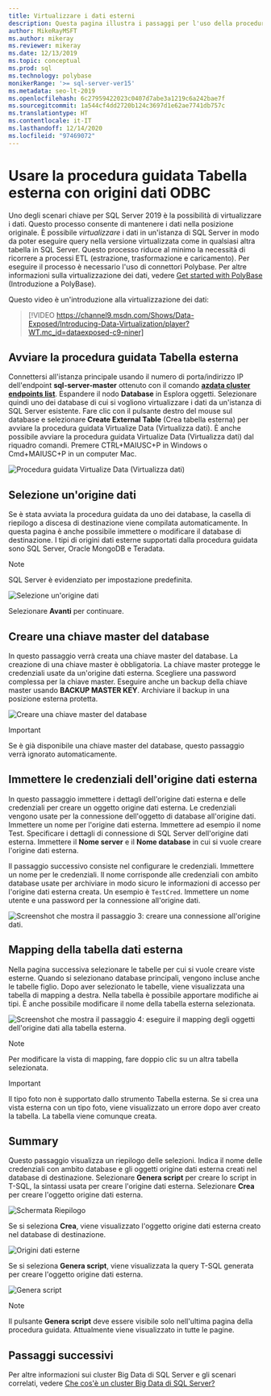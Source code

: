```yaml
---
title: Virtualizzare i dati esterni
description: Questa pagina illustra i passaggi per l'uso della procedura guidata di creazione di una tabella esterna per le origini dati ODBC
author: MikeRayMSFT
ms.author: mikeray
ms.reviewer: mikeray
ms.date: 12/13/2019
ms.topic: conceptual
ms.prod: sql
ms.technology: polybase
monikerRange: '>= sql-server-ver15'
ms.metadata: seo-lt-2019
ms.openlocfilehash: 6c27959422023c0407d7abe3a1219c6a242bae7f
ms.sourcegitcommit: 1a544cf4dd2720b124c3697d1e62ae7741db757c
ms.translationtype: HT
ms.contentlocale: it-IT
ms.lasthandoff: 12/14/2020
ms.locfileid: "97469072"
---
```

# <a name="use-the-external-table-wizard-with-odbc-data-sources"></a>Usare la procedura guidata Tabella esterna con origini dati ODBC

Uno degli scenari chiave per SQL Server 2019 è la possibilità di virtualizzare i dati. Questo processo consente di mantenere i dati nella posizione originale. È possibile *virtualizzare* i dati in un'istanza di SQL Server in modo da poter eseguire query nella versione virtualizzata come in qualsiasi altra tabella in SQL Server. Questo processo riduce al minimo la necessità di ricorrere a processi ETL (estrazione, trasformazione e caricamento). Per eseguire il processo è necessario l'uso di connettori Polybase. Per altre informazioni sulla virtualizzazione dei dati, vedere [Get started with PolyBase](polybase-guide.md) (Introduzione a PolyBase).

Questo video è un'introduzione alla virtualizzazione dei dati:

> [!VIDEO https://channel9.msdn.com/Shows/Data-Exposed/Introducing-Data-Virtualization/player?WT.mc_id=dataexposed-c9-niner]


## <a name="start-the-external-table-wizard"></a>Avviare la procedura guidata Tabella esterna

Connettersi all'istanza principale usando il numero di porta/indirizzo IP dell'endpoint **sql-server-master** ottenuto con il comando [**azdata cluster endpoints list**](../../big-data-cluster/deployment-guidance.md#endpoints). Espandere il nodo **Database** in Esplora oggetti. Selezionare quindi uno dei database di cui si vogliono virtualizzare i dati da un'istanza di SQL Server esistente. Fare clic con il pulsante destro del mouse sul database e selezionare **Create External Table** (Crea tabella esterna) per avviare la procedura guidata Virtualize Data (Virtualizza dati). È anche possibile avviare la procedura guidata Virtualize Data (Virtualizza dati) dal riquadro comandi. Premere CTRL+MAIUSC+P in Windows o Cmd+MAIUSC+P in un computer Mac.

![Procedura guidata Virtualize Data (Virtualizza dati)](media/data-virtualization/virtualize-data-wizard.png)
## <a name="select-a-data-source"></a>Selezione un'origine dati

Se è stata avviata la procedura guidata da uno dei database, la casella di riepilogo a discesa di destinazione viene compilata automaticamente. In questa pagina è anche possibile immettere o modificare il database di destinazione. I tipi di origini dati esterne supportati dalla procedura guidata sono SQL Server, Oracle MongoDB e Teradata.

> [!NOTE]
>SQL Server è evidenziato per impostazione predefinita.


![Selezione un'origine dati](media/data-virtualization/select-data-source.png)

Selezionare **Avanti** per continuare.

## <a name="create-a-database-master-key"></a>Creare una chiave master del database

In questo passaggio verrà creata una chiave master del database. La creazione di una chiave master è obbligatoria. La chiave master protegge le credenziali usate da un'origine dati esterna. Scegliere una password complessa per la chiave master. Eseguire anche un backup della chiave master usando **BACKUP MASTER KEY**. Archiviare il backup in una posizione esterna protetta.

![Creare una chiave master del database](media/data-virtualization/virtualize-data-master-key.png)

> [!IMPORTANT]
> Se è già disponibile una chiave master del database, questo passaggio verrà ignorato automaticamente.

## <a name="enter-external-data-source-credentials"></a>Immettere le credenziali dell'origine dati esterna

In questo passaggio immettere i dettagli dell'origine dati esterna e delle credenziali per creare un oggetto origine dati esterna. Le credenziali vengono usate per la connessione dell'oggetto di database all'origine dati. Immettere un nome per l'origine dati esterna. Immettere ad esempio il nome Test. Specificare i dettagli di connessione di SQL Server dell'origine dati esterna. Immettere il **Nome server** e il **Nome database** in cui si vuole creare l'origine dati esterna.

Il passaggio successivo consiste nel configurare le credenziali. Immettere un nome per le credenziali. Il nome corrisponde alle credenziali con ambito database usate per archiviare in modo sicuro le informazioni di accesso per l'origine dati esterna creata. Un esempio è `TestCred`. Immettere un nome utente e una password per la connessione all'origine dati.

![Screenshot che mostra il passaggio 3: creare una connessione all'origine dati.](media/data-virtualization/data-source-credentials.png)

## <a name="external-data-table-mapping"></a>Mapping della tabella dati esterna

Nella pagina successiva selezionare le tabelle per cui si vuole creare viste esterne. Quando si selezionano database principali, vengono incluse anche le tabelle figlio. Dopo aver selezionato le tabelle, viene visualizzata una tabella di mapping a destra. Nella tabella è possibile apportare modifiche ai tipi. È anche possibile modificare il nome della tabella esterna selezionata.

![Screenshot che mostra il passaggio 4: eseguire il mapping degli oggetti dell'origine dati alla tabella esterna.](media/data-virtualization/data-table-map.png)

> [!NOTE]
>Per modificare la vista di mapping, fare doppio clic su un altra tabella selezionata.

> [!IMPORTANT]
>Il tipo foto non è supportato dallo strumento Tabella esterna. Se si crea una vista esterna con un tipo foto, viene visualizzato un errore dopo aver creato la tabella. La tabella viene comunque creata.

## <a name="summary"></a>Summary

Questo passaggio visualizza un riepilogo delle selezioni. Indica il nome delle credenziali con ambito database e gli oggetti origine dati esterna creati nel database di destinazione. Selezionare **Genera script** per creare lo script in T-SQL, la sintassi usata per creare l'origine dati esterna. Selezionare **Crea** per creare l'oggetto origine dati esterna.

![Schermata Riepilogo](media/data-virtualization/virtualize-data-summary.png)

Se si seleziona **Crea**, viene visualizzato l'oggetto origine dati esterna creato nel database di destinazione.

![Origini dati esterne](media/data-virtualization/external-data-sources.png)

Se si seleziona **Genera script**, viene visualizzata la query T-SQL generata per creare l'oggetto origine dati esterna.

![Genera script](media/data-virtualization/generated-script.png)

> [!NOTE]
> Il pulsante **Genera script** deve essere visibile solo nell'ultima pagina della procedura guidata. Attualmente viene visualizzato in tutte le pagine.

## <a name="next-steps"></a>Passaggi successivi

Per altre informazioni sui cluster Big Data di SQL Server e gli scenari correlati, vedere [Che cos'è un cluster Big Data di SQL Server?](../../big-data-cluster/big-data-cluster-overview.md)
